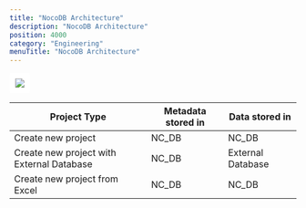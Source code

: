 ```yaml
---
title: "NocoDB Architecture"
description: "NocoDB Architecture"
position: 4000
category: "Engineering"
menuTitle: "NocoDB Architecture"
---
```

<!-- TODO: add some text -->
<!-- TODO: update diagram -->
<img src="../architecture.png" style="background: white;border-radius:4px;padding :10px">

| Project Type | Metadata stored in | Data stored in |
|---------|-----------|--------|
| Create new project | NC_DB | NC_DB |
| Create new project with External Database | NC_DB | External Database |
| Create new project from Excel | NC_DB | NC_DB |
